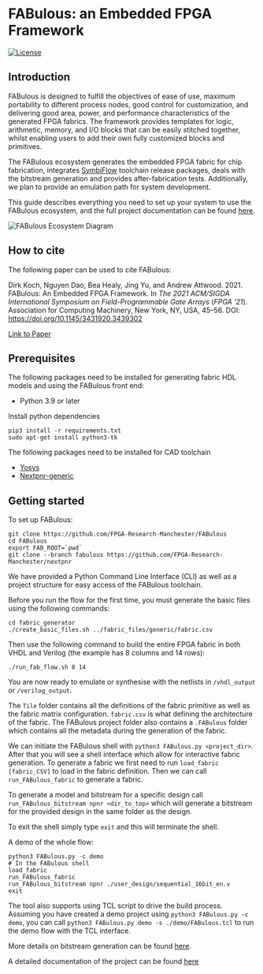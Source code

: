 # FABulous: an Embedded FPGA Framework

[![License](https://img.shields.io/badge/License-Apache%202.0-blue.svg)](https://opensource.org/licenses/Apache-2.0)

## Introduction

FABulous is designed to fulfill the objectives of ease of use, maximum portability to different process nodes, good control for customization, and delivering good area, power, and performance characteristics of the generated FPGA fabrics. The framework provides templates for logic, arithmetic, memory, and I/O blocks that can be easily stitched together, whilst enabling users to add their own fully customized blocks and primitives.

The FABulous ecosystem generates the embedded FPGA fabric for chip fabrication, integrates
[SymbiFlow](https://symbiflow.github.io/)
toolchain release packages, deals with the bitstream generation and provides after-fabrication tests. Additionally, we plan to provide an emulation path for system development.

This guide describes everything you need to set up your system to use the FABulous ecosystem, and the full project documentation can be found [here](https://fabulous.readthedocs.io/en/latest/).

![FABulous Ecosystem Diagram](docs/source/figs/fabulous_ecosystem.png)

## How to cite

The following paper can be used to cite FABulous:

Dirk Koch, Nguyen Dao, Bea Healy, Jing Yu, and Andrew Attwood. 2021. FABulous: An Embedded FPGA Framework. In <i>The 2021 ACM/SIGDA International Symposium on Field-Programmable Gate Arrays</i> (<i>FPGA '21</i>). Association for Computing Machinery, New York, NY, USA, 45–56. DOI: https://doi.org/10.1145/3431920.3439302

[Link to Paper](https://dl.acm.org/doi/pdf/10.1145/3431920.3439302)

## Prerequisites

The following packages need to be installed for generating fabric HDL models and using the FABulous front end:

- Python 3.9 or later

Install python dependencies

```
pip3 install -r requirements.txt
sudo apt-get install python3-tk
```

The following packages need to be installed for CAD toolchain

- [Yosys](https://github.com/YosysHQ/yosys)
- [Nextpnr-generic](https://github.com/YosysHQ/nextpnr#nextpnr-generic)

## Getting started

To set up FABulous:

```
git clone https://github.com/FPGA-Research-Manchester/FABulous
cd FABulous
export FAB_ROOT=`pwd`
git clone --branch fabulous https://github.com/FPGA-Research-Manchester/nextpnr
```

We have provided a Python Command Line Interface (CLI) as well as a project structure for easy access of the FABulous toolchain.

Before you run the flow for the first time, you must generate the basic files using the following commands:

```
cd fabric_generator
./create_basic_files.sh ../fabric_files/generic/fabric.csv
```

Then use the following command to build the entire FPGA fabric in both VHDL and Verilog (the example has 8 columns and 14 rows):

```
./run_fab_flow.sh 8 14
```

You are now ready to emulate or synthesise with the netlists in `/vhdl_output` or `/verilog_output`.

The `Tile` folder contains all the definitions of the fabric primitive as well as the fabric matrix configuration. `fabric.csv` is what defining the architecture of the fabric. The FABulous project folder also contains a `.FABulous` folder which contains all the metadata during the generation of the fabric.

We can initiate the FABulous shell with `python3 FABulous.py <project_dir>`. After that you will see a shell interface which allow for interactive fabric generation. To generate a fabric we first need to run `load_fabric [fabric_CSV]` to load in the fabric definition. Then we can call `run_FABulous_fabric` to generate a fabric.

To generate a model and bitstream for a specific design call `run_FABulous_bitstream npnr <dir_to_top>` which will
generate a bitstream for the provided design in the same folder as the design.

To exit the shell simply type `exit` and this will terminate the shell.

A demo of the whole flow:

```
python3 FABulous.py -c demo
# In the FABulous shell
load_fabric
run_FABulous_fabric
run_FABulous_bitstream npnr ./user_design/sequential_16bit_en.v
exit
```

The tool also supports using TCL script to drive the build process. Assuming you have created a demo project using
`python3 FABulous.py -c demo`, you can call `python3 FABulous.py demo -s ./demo/FABulous.tcl` to run the demo flow with the TCL interface.

More details on bitstream generation can be found [here](https://github.com/FPGA-Research-Manchester/FABulous/tree/master/fabric_generator/bitstream_npnr).

A detailed documentation of the project can be found [here](https://fabulous.readthedocs.io/en/latest/index.html)
